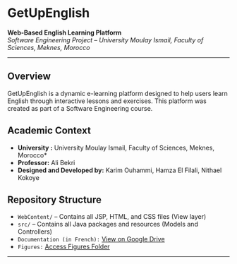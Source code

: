 # GetUpEnglish

**Web-Based English Learning Platform**  
*Software Engineering Project – University Moulay Ismail, Faculty of Sciences, Meknes, Morocco*

---

## Overview

GetUpEnglish is a dynamic e-learning platform designed to help users learn English through interactive lessons and exercises. This platform was created as part of a Software Engineering course.

## Academic Context

- **University :** University Moulay Ismail, Faculty of Sciences, Meknes, Morocco*
- **Professor:** Ali Bekri  
- **Designed and Developed by:** Karim Ouhammi, Hamza El Filali, Nithael Kokoye

## Repository Structure

- `WebContent/` – Contains all JSP, HTML, and CSS files (View layer)  
- `src/` – Contains all Java packages and resources (Models and Controllers)  
- `Documentation (in French):` [View on Google Drive](https://drive.google.com/file/d/1csneAIII554Cfm0HoQhIcXHmOmbJHp5Y/view?usp=sharing)  
- `Figures:` [Access Figures Folder](https://drive.google.com/drive/folders/18ZJs2WofDoNe-ausGByBpLozz1bYwqjR?usp=sharing)

---
